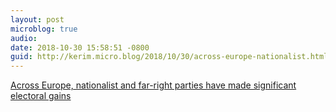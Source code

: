```yaml
---
layout: post
microblog: true
audio: 
date: 2018-10-30 15:58:51 -0800
guid: http://kerim.micro.blog/2018/10/30/across-europe-nationalist.html
---
```

[Across Europe, nationalist and far-right parties have made significant electoral gains](https://www.bbc.com/news/world-europe-36130006)
